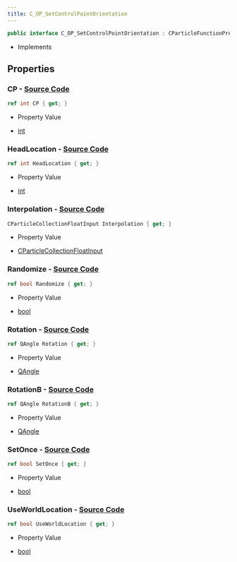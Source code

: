 ```yaml
---
title: C_OP_SetControlPointOrientation
---
```


```csharp
public interface C_OP_SetControlPointOrientation : CParticleFunctionPreEmission, CParticleFunctionOperator, CParticleFunction, ISchemaClass<CParticleFunction>, ISchemaClass<CParticleFunctionOperator>, ISchemaClass<CParticleFunctionPreEmission>, ISchemaClass<C_OP_SetControlPointOrientation>, ISchemaField, ISchemaClass, INativeHandle
```

- Implements

## Properties

### **CP** - [Source Code](https://github.com/swiftly-solution/swiftlys2/blob/main/managed/src/SwiftlyS2.Generated/Schemas/Interfaces/C_OP_SetControlPointOrientation.cs#L22)

```csharp
ref int CP { get; }
```

- Property Value

- [int](https://learn.microsoft.com/dotnet/api/system.int32)

### **HeadLocation** - [Source Code](https://github.com/swiftly-solution/swiftlys2/blob/main/managed/src/SwiftlyS2.Generated/Schemas/Interfaces/C_OP_SetControlPointOrientation.cs#L24)

```csharp
ref int HeadLocation { get; }
```

- Property Value

- [int](https://learn.microsoft.com/dotnet/api/system.int32)

### **Interpolation** - [Source Code](https://github.com/swiftly-solution/swiftlys2/blob/main/managed/src/SwiftlyS2.Generated/Schemas/Interfaces/C_OP_SetControlPointOrientation.cs#L30)

```csharp
CParticleCollectionFloatInput Interpolation { get; }
```

- Property Value

- [CParticleCollectionFloatInput](/docs/api/shared/schemadefinitions/cparticlecollectionfloatinput)

### **Randomize** - [Source Code](https://github.com/swiftly-solution/swiftlys2/blob/main/managed/src/SwiftlyS2.Generated/Schemas/Interfaces/C_OP_SetControlPointOrientation.cs#L18)

```csharp
ref bool Randomize { get; }
```

- Property Value

- [bool](https://learn.microsoft.com/dotnet/api/system.boolean)

### **Rotation** - [Source Code](https://github.com/swiftly-solution/swiftlys2/blob/main/managed/src/SwiftlyS2.Generated/Schemas/Interfaces/C_OP_SetControlPointOrientation.cs#L26)

```csharp
ref QAngle Rotation { get; }
```

- Property Value

- [QAngle](/docs/api/shared/natives/qangle)

### **RotationB** - [Source Code](https://github.com/swiftly-solution/swiftlys2/blob/main/managed/src/SwiftlyS2.Generated/Schemas/Interfaces/C_OP_SetControlPointOrientation.cs#L28)

```csharp
ref QAngle RotationB { get; }
```

- Property Value

- [QAngle](/docs/api/shared/natives/qangle)

### **SetOnce** - [Source Code](https://github.com/swiftly-solution/swiftlys2/blob/main/managed/src/SwiftlyS2.Generated/Schemas/Interfaces/C_OP_SetControlPointOrientation.cs#L20)

```csharp
ref bool SetOnce { get; }
```

- Property Value

- [bool](https://learn.microsoft.com/dotnet/api/system.boolean)

### **UseWorldLocation** - [Source Code](https://github.com/swiftly-solution/swiftlys2/blob/main/managed/src/SwiftlyS2.Generated/Schemas/Interfaces/C_OP_SetControlPointOrientation.cs#L16)

```csharp
ref bool UseWorldLocation { get; }
```

- Property Value

- [bool](https://learn.microsoft.com/dotnet/api/system.boolean)

